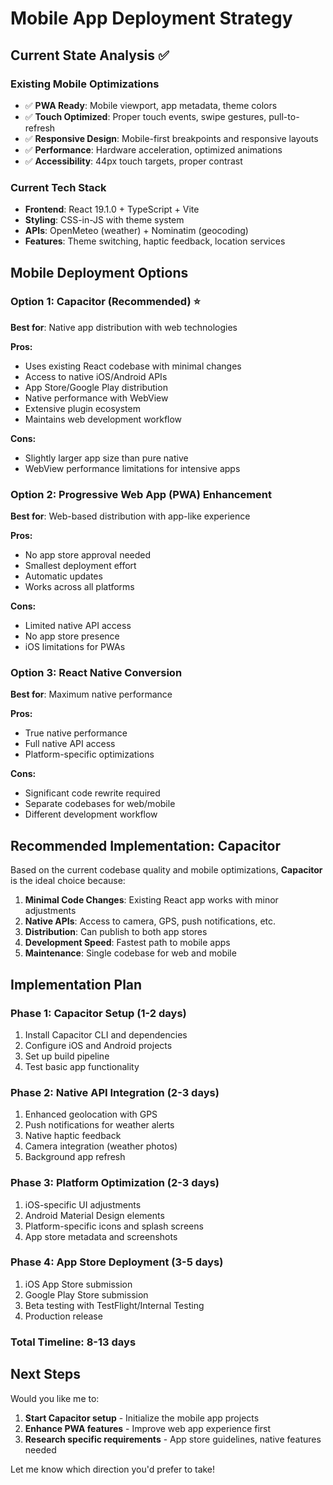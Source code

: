 # Mobile App Deployment Strategy

## Current State Analysis ✅

### Existing Mobile Optimizations

- ✅ **PWA Ready**: Mobile viewport, app metadata, theme colors
- ✅ **Touch Optimized**: Proper touch events, swipe gestures, pull-to-refresh
- ✅ **Responsive Design**: Mobile-first breakpoints and responsive layouts
- ✅ **Performance**: Hardware acceleration, optimized animations
- ✅ **Accessibility**: 44px touch targets, proper contrast

### Current Tech Stack

- **Frontend**: React 19.1.0 + TypeScript + Vite
- **Styling**: CSS-in-JS with theme system
- **APIs**: OpenMeteo (weather) + Nominatim (geocoding)
- **Features**: Theme switching, haptic feedback, location services

## Mobile Deployment Options

### Option 1: Capacitor (Recommended) ⭐

**Best for**: Native app distribution with web technologies

**Pros:**

- Uses existing React codebase with minimal changes
- Access to native iOS/Android APIs
- App Store/Google Play distribution
- Native performance with WebView
- Extensive plugin ecosystem
- Maintains web development workflow

**Cons:**

- Slightly larger app size than pure native
- WebView performance limitations for intensive apps

### Option 2: Progressive Web App (PWA) Enhancement

**Best for**: Web-based distribution with app-like experience

**Pros:**

- No app store approval needed
- Smallest deployment effort
- Automatic updates
- Works across all platforms

**Cons:**

- Limited native API access
- No app store presence
- iOS limitations for PWAs

### Option 3: React Native Conversion

**Best for**: Maximum native performance

**Pros:**

- True native performance
- Full native API access
- Platform-specific optimizations

**Cons:**

- Significant code rewrite required
- Separate codebases for web/mobile
- Different development workflow

## Recommended Implementation: Capacitor

Based on the current codebase quality and mobile optimizations, **Capacitor** is the ideal choice because:

1. **Minimal Code Changes**: Existing React app works with minor adjustments
2. **Native APIs**: Access to camera, GPS, push notifications, etc.
3. **Distribution**: Can publish to both app stores
4. **Development Speed**: Fastest path to mobile apps
5. **Maintenance**: Single codebase for web and mobile

## Implementation Plan

### Phase 1: Capacitor Setup (1-2 days)

1. Install Capacitor CLI and dependencies
2. Configure iOS and Android projects
3. Set up build pipeline
4. Test basic app functionality

### Phase 2: Native API Integration (2-3 days)  

1. Enhanced geolocation with GPS
2. Push notifications for weather alerts
3. Native haptic feedback
4. Camera integration (weather photos)
5. Background app refresh

### Phase 3: Platform Optimization (2-3 days)

1. iOS-specific UI adjustments
2. Android Material Design elements
3. Platform-specific icons and splash screens
4. App store metadata and screenshots

### Phase 4: App Store Deployment (3-5 days)

1. iOS App Store submission
2. Google Play Store submission
3. Beta testing with TestFlight/Internal Testing
4. Production release

### Total Timeline: 8-13 days

## Next Steps

Would you like me to:

1. **Start Capacitor setup** - Initialize the mobile app projects
2. **Enhance PWA features** - Improve web app experience first
3. **Research specific requirements** - App store guidelines, native features needed

Let me know which direction you'd prefer to take!
